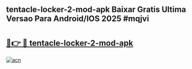 ## tentacle-locker-2-mod-apk Baixar Gratis Ultima Versao Para Android/IOS 2025 #mqjvi

# <h2><a href="https://ainizakaria.my?title=tentacle-locker-2-mod-apk&ref=20M">🔗👉 🔴 tentacle-locker-2-mod-apk</a></h2>

[![acn](https://github.com/user-attachments/assets/0f9c940e-d8b0-45ae-aac7-cd30a18b3e1c)](https://ainizakaria.my?title=tentacle-locker-2-mod-apk&ref=20M)

